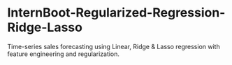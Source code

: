 # InternBoot-Regularized-Regression-Ridge-Lasso
Time-series sales forecasting using Linear, Ridge &amp; Lasso regression with feature engineering and regularization.
